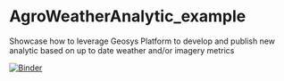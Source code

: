 # AgroWeatherAnalytic_example
Showcase how to leverage Geosys Platform to develop and publish new analytic based on up to date weather and/or imagery metrics 

[![Binder](https://mybinder.org/badge_logo.svg)](https://mybinder.org/v2/gh/GEOSYS/Examples-and-showcases/main?labpath=Weather-field-analytic-model%2FField_AgroWeather_analytic.ipynb)
